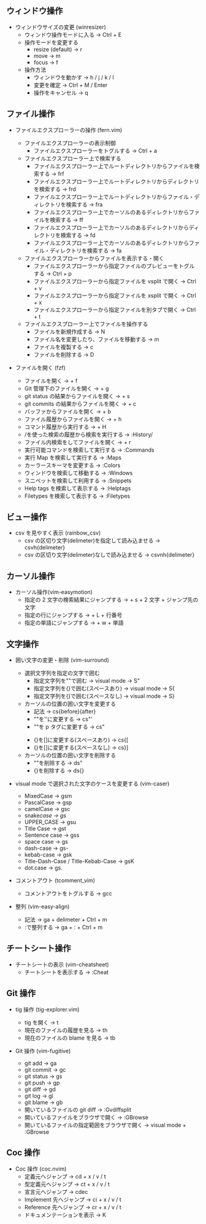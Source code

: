 ## ウィンドウ操作

-   ウィンドウサイズの変更 (winresizer)
    -   ウィンドウ操作モードに入る -> Ctrl + E
    -   操作モードを変更する
        -   resize (default) -> r
        -   move -> m
        -   focus -> f
    -   操作方法
        -   ウィンドウを動かす -> h / j / k / l
        -   変更を確定 -> Ctrl + M / Enter
        -   操作をキャンセル -> q

## ファイル操作

-   ファイルエクスプローラーの操作 (fern.vim)

    -   ファイルエクスプローラーの表示制御
        -   ファイルエクスプローラーをトグルする -> Ctrl + a
    -   ファイルエクスプローラー上で検索する
        -   ファイルエクスプローラー上でルートディレクトリからファイルを検索する -> frf
        -   ファイルエクスプローラー上でルートディレクトリからディレクトリを検索する -> frd
        -   ファイルエクスプローラー上でルートディレクトリからファイル・ディレクトリを検索する -> fra
        -   ファイルエクスプローラー上でカーソルのあるディレクトリからファイルを検索する -> ff
        -   ファイルエクスプローラー上でカーソルのあるディレクトリからディレクトリを検索する -> fd
        -   ファイルエクスプローラー上でカーソルのあるディレクトリからファイル・ディレクトリを検索する -> fa
    -   ファイルエクスプローラーからファイルを表示する・開く
        -   ファイルエクスプローラーから指定ファイルのプレビューをトグルする -> Ctrl + p
        -   ファイルエクスプローラーから指定ファイルを vsplit で開く -> Ctrl + v
        -   ファイルエクスプローラーから指定ファイルを xsplit で開く -> Ctrl + x
        -   ファイルエクスプローラーから指定ファイルを別タブで開く -> Ctrl + t
    -   ファイルエクスプローラー上でファイルを操作する
        -   ファイルを新規作成する -> N
        -   ファイル名を変更したり、ファイルを移動する -> m
        -   ファイルを複製する -> c
        -   ファイルを削除する -> D

-   ファイルを開く (fzf)
    -   ファイルを開く -> <Leader> + f
    -   Git 管理下のファイルを開く -> <Leader> + g
    -   git status の結果からファイルを開く -> <Leader> + s
    -   git commits の結果からファイルを開く -> <Leader> + c
    -   バッファからファイルを開く -> <Leader> + b
    -   ファイル履歴からファイルを開く -> <Leader> + h
    -   コマンド履歴から実行する -> <Leader> + H
    -   /を使った検索の履歴から検索を実行する -> :History/
    -   ファイル内検索をしてファイルを開く -> <Leader> + r
    -   実行可能コマンドを検索して実行する -> :Commands
    -   実行 Map を検索して実行する -> :Maps
    -   カーラースキーマを変更する -> :Colors
    -   ウィンドウを検索して移動する -> :Windows
    -   スニペットを検索して利用する -> :Snippets
    -   Help tags を検索して表示する -> :Helptags
    -   Filetypes を検索して表示する -> :Filetypes

## ビュー操作

-   csv を見やすく表示 (rainbow_csv)
    -   csv の区切り文字(delimeter)を指定して読み込ませる -> csvh{delimeter}
    -   csv の区切り文字(delimeter)なしで読み込ませる -> csvnh{delimeter}

## カーソル操作

-   カーソル操作(vim-easymotion)
    -   指定の 2 文字の検索結果にジャンプする -> <Leader> + s + 2 文字 + ジャンプ先の文字
    -   指定の行にジャンプする -> <Leader> + L + 行番号
    -   指定の単語にジャンプする -> <Leader> + w + 単語

## 文字操作

-   囲い文字の変更・削除 (vim-surround)

    -   選択文字列を指定の文字で囲む
        -   指定文字列を""で囲む -> visual mode -> S"
        -   指定文字列を{}で囲む(スペースあり) -> visual mode -> S{
        -   指定文字列を{}で囲む(スペースなし) -> visual mode -> S}
    -   カーソルの位置の囲い文字を変更する
        -   記法 -> cs{before}{after}
        -   ""を''に変更する -> cs"'
        -   ""を p タグに変更する -> cs"<p>
        -   {}を[]に変更する(スペースあり) -> cs{[
        -   {}を[]に変更する(スペースなし) -> cs}]
    -   カーソルの位置の囲い文字を削除する
        -   ""を削除する -> ds"
        -   {}を削除する -> ds{}

-   visual mode で選択された文字のケースを変更する (vim-caser)

    -   MixedCase -> gsm
    -   PascalCase -> gsp
    -   camelCase -> gsc
    -   snake*case -> gs*
    -   UPPER_CASE -> gsu
    -   Title Case -> gst
    -   Sentence case -> gss
    -   space case -> gs<space>
    -   dash-case -> gs-
    -   kebab-case -> gsk
    -   Title-Dash-Case / Title-Kebab-Case -> gsK
    -   dot.case -> gs.

-   コメントアウト (tcomment_vim)

    -   コメントアウトをトグルする -> gcc

-   整列 (vim-easy-align)
    -   記法 -> ga + delimeter + Ctrl + m
    -   :で整列する -> ga + : + Ctrl + m

## チートシート操作

-   チートシートの表示 (vim-cheatsheet)
    -   チートシートを表示する -> :Cheat

## Git 操作

-   tig 操作 (tig-explorer.vim)

    -   tig を開く -> <Leader>t
    -   現在のファイルの履歴を見る -> <Leader>th
    -   現在のファイルの blame を見る -> <Leader>tb

-   Git 操作 (vim-fugitive)
    -   git add -> <leader>ga
    -   git commit -> <leader>gc
    -   git status -> <leader>gs
    -   git push -> <leader>gp
    -   git diff -> <leader>gd
    -   git log -> <leader>gl
    -   git blame -> <leader>gb
    -   開いているファイルの git diff -> :Gvdiffsplit
    -   開いているファイルをブラウザで開く -> :GBrowse
    -   開いているファイルの指定範囲をブラウザで開く -> visual mode + :GBrowse

## Coc 操作

-   Coc 操作 (coc.nvim)
    -   定義元へジャンプ -> cd + x / v / t
    -   型定義元へジャンプ -> ct + x / v / t
    -   宣言元へジャンプ -> cdec
    -   Implement 先へジャンプ -> ci + x / v / t
    -   Reference 先へジャンプ -> cr + x / v / t
    -   ドキュメンテーションを表示 -> K
